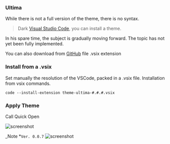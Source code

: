 ### Ultima
While there is not a full version of the theme, there is no syntax. 

> Dark [Visual Studio Code](https://code.visualstudio.com/), you can install a theme.

In his spare time, the subject is gradually moving forward.
The topic has not yet been fully implemented.

You can also download from [GitHub](https://github.com/custapp/theme-ultima/releases) file .vsix extension 

### Install from a .vsix
Set manually the resolution of the VSCode, packed in a .vsix file.
Installation from vsix commands.

`code --install-extension theme-ultima-#.#.#.vsix`

### Apply Theme
Call Quick Open

![screenshot](https://camo.githubusercontent.com/4fdf428d56688e882eb95654db0b838d280cce1f/68747470733a2f2f646576656c6f7065722e6170706c652e636f6d2f66617669636f6e2e69636f)

_Note *`Ver. 0.0.7`
![screenshot](https://raw.githubusercontent.com/custapp/theme-ultima/master/screenshot.png)
